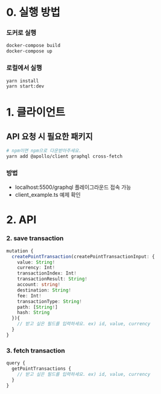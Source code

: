 # 0. 실행 방법
### 도커로 실행
```bash
docker-compose build
docker-compose up
```
### 로컬에서 실행
```bash
yarn install
yarn start:dev
```
# 1. 클라이언트
## API 요청 시 필요한 패키지
```bash
# npm이면 npm으로 다운받아주세요.
yarn add @apollo/client graphql cross-fetch
```
### 방법
- localhost:5500/graphql 플레이그라운드 접속 가능
- client_example.ts 예제 확인

# 2. API
### 2. save transaction
```ts
mutation {
  createPointTransaction(createPointTransactionInput: {
    value: String!
    currency: Int!
    transactionIndex: Int!
    transactionResult: String!
    account: string!
    destination: String!
    fee: Int!
    transactionType: String!
    path: [String!]
    hash: String
  }){
    // 받고 싶은 필드를 입력하세요. ex) id, value, currency
  }
}
```
### 3. fetch transaction
```ts
query {
  getPointTransactions {
    // 받고 싶은 필드를 입력하세요. ex) id, value, currency
  }
}
```

